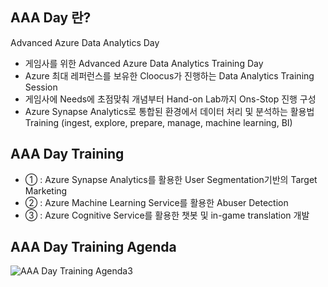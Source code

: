 ## AAA Day 란?
Advanced Azure Data Analytics Day

- 게임사를 위한 Advanced Azure Data Analytics Training Day
- Azure 최대 레퍼런스를 보유한 Cloocus가 진행하는 Data Analytics Training Session
- 게임사에 Needs에 초점맞춰 개념부터 Hand-on Lab까지 Ons-Stop 진행 구성
- Azure Synapse Analytics로 통합된 환경에서 데이터 처리 및 분석하는 활용법 Training (ingest, explore, prepare, manage, machine learning, BI) 

## AAA Day Training 
- ① : Azure Synapse Analytics를 활용한 User Segmentation기반의 Target Marketing
- ② : Azure Machine Learning Service를 활용한 Abuser Detection
- ③ : Azure Cognitive Service를 활용한 챗봇 및 in-game translation 개발 

## AAA Day Training Agenda
![AAA Day Training Agenda3](https://user-images.githubusercontent.com/74857336/111577247-40460500-87f5-11eb-85eb-e6b327300981.png)

